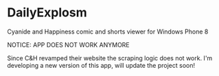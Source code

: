 DailyExplosm
============

Cyanide and Happiness comic and shorts viewer for Windows Phone 8


NOTICE: APP DOES NOT WORK ANYMORE

Since C&H revamped their website the scraping logic does not work.
I'm developing  a new version of this app, will update the project soon!
